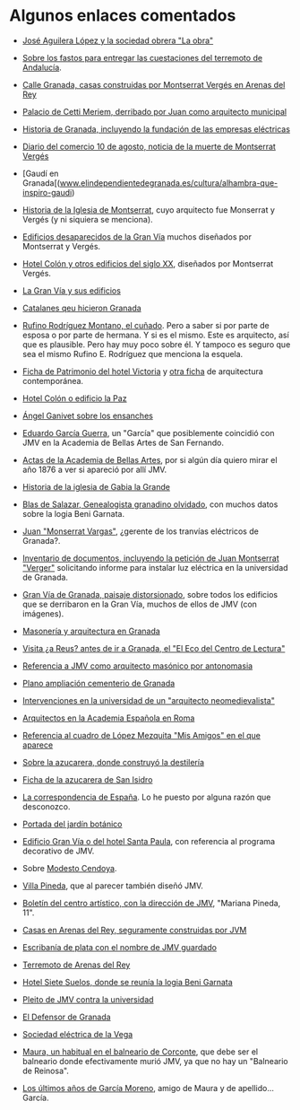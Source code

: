 # Algunos enlaces comentados

*
  [José Aguilera López y la sociedad obrera "La obra"](https://laicismo.org/2007/el-fomento-de-las-artes-jose-aguilera-lopez-promotor-de-esta-obra-laica-en-granada/46434)
  
*
  [Sobre los fastos para entregar las cuestaciones del terremoto de Andalucía](http://mcv.revues.org/4102?lang=fr).
  
  
* [Calle Granada, casas construidas por Montserrat Vergés en Arenas
  del Rey](https://www.google.es/maps/@36.9573222,-3.8931466,3a,75y,250.58h,101.25t/data=!3m6!1e1!3m4!1s5wiFCiVZWevJRmf7rXslwA!2e0!7i13312!8i6656?hl=es)
  
*
  [Palacio de Cetti Meriem, derribado por Juan como arquitecto municipal](http://legadonazari.blogspot.com.es/2016/02/casa-de-los-infantes-o-palacio-de-cetti.html)
  
  
*
  [Historia de Granada, incluyendo la fundación de las empresas eléctricas](http://www.adurcal.com/enlaces/mancomunidad/historia/general/)
  
* [Diario del comercio 10 de agosto, noticia de la muerte de
  Montserrat Vergés](http://prensahistorica.mcu.es/es/consulta/registro.cmd?id=10000101032)

* [Gaudí en
  Granada[(www.elindependientedegranada.es/cultura/alhambra-que-inspiro-gaudi)
  
*
  [Historia de la Iglesia de Montserrat](http://www.laquinta.amgr.es/el-colegio/historia),
  cuyo arquitecto fue Monserrat y Vergés (y ni siquiera se menciona). 

*
  [Edificios desaparecidos de la Gran Vía](http://granadablogs.com/terecuerdo/2015/10/10/la-gran-via-desaparecida/) muchos
  diseñados por Montserrat y Vergés. 
  
*
  [Hotel Colón y otros edificios del siglo XX](http://rinconesgranainos.blogspot.com.es/2015/10/edificios-del-siglo-xx.html),
  diseñados por Montserrat Vergés.
  
*
  [La Gran Vía y sus edificios](https://mispaseosporgranada.com/category/gran-via/) 
  
  
*
  [Catalanes qeu hicieron Granada](http://www.elindependientedegranada.es/ciudadania/catalanes-que-hicieron-granada)
  
  
*
  [Rufino Rodríguez Montano, el cuñado](https://dialnet.unirioja.es/descarga/articulo/2913973.pdf). Pero
  a saber si por parte de esposa o por parte de hermana. Y si es el
  mismo. Este es arquitecto, así que es plausible. Pero hay muy poco
  sobre él. Y tampoco es seguro que sea el mismo Rufino E. Rodríguez
  que menciona la esquela. 
  
  
*
  [Ficha de Patrimonio del hotel Victoria](http://www.iaph.es/patrimonio-inmueble-andalucia/resumen.do?id=i21614) y
  [otra ficha](http://www.iaph.es/arquitectura-contemporanea-andalucia/resumen.do?id=252050) de
  arquitectura contemporánea. 
  
*
  [Hotel Colón o edificio la Paz](http://www.iaph.es/arquitectura-contemporanea-andalucia/resumen.do?id=251948) 
  
*
  [Ángel Ganivet sobre los ensanches](https://es.wikisource.org/wiki/Granada_la_bella:_04)
  
*
  [Eduardo García Guerra](https://es.wikipedia.org/wiki/Eduardo_Garc%C3%ADa_Guerra),
  un "García" que posiblemente coincidió con JMV en la Academia de
  Bellas Artes de San Fernando.
  
*
  [Actas de la Academia de Bellas Artes](http://www.cervantesvirtual.com/portales/bellas_artes_san_fernando/partes/248345/real-academia-de-bellas-artes-de-san-fernando-comision-de-arquitectura-libros-de-actas-1786-1959-160),
  por si algún día quiero mirar el año 1876 a ver si apareció por allí
  JMV.
  
*
  [Historia de la iglesia de Gabia la Grande](http://lasgabiashistoriayvida.es/la-iglesia-gabia-grande/)
  
*
  [Blas de Salazar, Genealogista granadino olvidado](https://www.academia.edu/31356951/_Blas_de_Salazar_un_genealogista_granadino_olvidado_Revista_del_Centro_de_Estudios_Hist%C3%B3ricos_de_Granada_y_su_Reino_9_2a_%C3%A9poca_1995_pp._109-120),
  con muchos datos sobre la logia Beni Garnata.
  
*
  [Juan "Monserrat Vargas"](http://www.spanishrailway.com/2012/04/23/tranvias-electricos-de-granada-s-a/),
  ¿gerente de los tranvías eléctricos de Granada?. 

*
  [Inventario de documentos, incluyendo la petición de Juan Montserrat "Verger"](http://www.realacademiabellasartessanfernando.com/assets/docs/inventario/inventario_archivo_general.pdf) solicitando
  informe para instalar luz eléctrica en la universidad de Granada.
  
*
  [Gran Vía de Granada, paisaje distorsionado](http://digibug.ugr.es/handle/10481/48115#.WimXq_ZryV6),
  sobre todos los edificios que se derribaron en la Gran Vía, muchos
  de ellos de JMV (con imágenes).
  

*
  [Masonería y arquitectura en Granada](https://www.academia.edu/7519604/Juan_Monserrat_Verg%C3%A9s_masoner%C3%ADa_y_arquitectura_en_Granada._El_ejemplo_del_Buen_Suceso._Bolet%C3%ADn_de_Arte._Universidad_de_M%C3%A1laga_2007._vol._28) 
  
*
  [Visita ¿a Reus? antes de ir a Granada, el "El Eco del Centro de Lectura"](https://books.google.es/books?id=dAf6CoajnIAC&q=%22montserrat+verg%C3%A9s%22&dq=%22montserrat+verg%C3%A9s%22&hl=es&sa=X&ved=0ahUKEwjw6KWH7PDXAhXIExoKHX9iCQo4ChDoAQgqMAE) 
  
*
  [Referencia a JMV como arquitecto masónico por antonomasia](http://mason33.com/content/europa/spain/logia-hermes/tag/arte/index.html) 
  
*
  [Plano ampliación cementerio de Granada](http://www.granada.org/inet/wcartografia.nsf/xtod/86AF9EC475E85EB4C125785000492FCC?open) 
  
*
  [Intervenciones en la universidad de un "arquitecto neomedievalista"](https://books.google.es/books?id=Kj-fAAAAMAAJ&q=%22montserrat+y+verg%C3%A9s%22&dq=%22montserrat+y+verg%C3%A9s%22&hl=es&sa=X&ved=0ahUKEwjyj-e2mPXXAhVL1xoKHRS1AJUQ6AEIMjAC)
  
  
*
  [Arquitectos en la Academia Española en Roma](http://docplayer.es/50870799-Arquitectos-de-la-academia-espanola-en-roma-siglo-xix.html) 
  
*
  [Referencia al cuadro de López Mezquita "Mis Amigos" en el que aparece](http://es.calameo.com/read/001329681eac7484b3fd6) 
  
*
  [Sobre la azucarera, donde construyó la destilería](http://unfinished.es/obra/fabrica-azucar-san-isidro/)
  
*
  [Ficha de la azucarera de San Isidro](http://www.iaph.es/patrimonio-inmueble-andalucia/resumen.do?id=i21770) 
  
*
  [La correspondencia de España](http://prensahistorica.mcu.es/es/consulta/registro.cmd?id=10006060901). Lo
  he puesto por alguna razón que desconozco. 
  

*
  [Portada del jardín botánico](http://lugaresdegranada.blogspot.com.es/search/label/Juan%20Montserrat%20Verges) 
  

*
  [Edificio Gran Vía o del hotel Santa Paula](http://www.mjarquitec.com/gran-via/),
  con referencia al programa decorativo de JMV.
  
*
  Sobre
  [Modesto Cendoya](http://bidasoaikerketazentroa.blogspot.com.es/2013/08/modesto-cendoya-busquets.html). 
  
*
  [Villa Pineda](https://www.google.es/maps/@37.1883047,-3.616767,3a,75y,196.7h,94.17t/data=!3m6!1e1!3m4!1sMHl33poKE-FodEdVkSaXTQ!2e0!7i13312!8i6656?hl=es),
  que al parecer también diseñó JMV.
  
*
  [Boletín del centro artístico, con la dirección de JMV](http://hemerotecadigital.bne.es/issue.vm?id=0004824599&page=8&search=%22monserrat+y+verges%22&lang=es),
  "Mariana Pineda, 11". 
  
*
  [Casas en Arenas del Rey, seguramente construidas por JVM](https://www.google.es/maps/@36.9576258,-3.8933047,3a,75y,240.5h,105.07t/data=!3m6!1e1!3m4!1sS2Dd2rfHQ7FLbPz3m4ucZQ!2e0!7i13312!8i6656?hl=es) 
  
*
  [Escribanía de plata con el nombre de JMV guardado](http://www.arcesubastas.com/textiles/escribania-en-plata-masriera/cid:12-98/lotid:58881/lang:en/) 
  
*
  [Terremoto de Arenas del Rey](http://www.elindependientedegranada.es/ciudadania/arenas-guevejar-pueblos-que-terremoto-cambio-lugar)
  
*
  [Hotel Siete Suelos, donde se reunía la logia Beni Garnata](http://nacidaenlapeza.blogspot.com.es/2014/01/hotel-siete-suelos-y-washintong-irving.html) 
  
*
  [Pleito de JMV contra la universidad](http://hemerotecadigital.bne.es/results.vm?o&w=%22Juan%20Monserrat%20Verg%C3%A9s%22&f=text&t=%2Bcreation&l=700&s=0&lang=es)
  
*
  [El Defensor de Granada](http://www.bibliotecavirtualdeandalucia.es/catalogo/publicaciones/numeros_por_mes.cmd?idPublicacion=102024&anyo=1909) 
  
*
  [Sociedad eléctrica de la Vega](http://www.revistadepatrimonio.es/revistas/numero6/estudiosgenerales/estudios/articulo7.php)
  
  
*
  [Maura, un habitual en el balneario de Corconte](http://cantabrianegocios.es/una-parada-en-el-tiempo/),
  que debe ser el balneario donde efectivamente murió JMV, ya que no
  hay un "Balneario de Reinosa". 

*
  [Los últimos años de García Moreno](http://fotografiapolilla.blogspot.com.es/2015/09/los-ultimos-anos-de-garcia-moreno.html),
  amigo de Maura y de apellido... García. 
